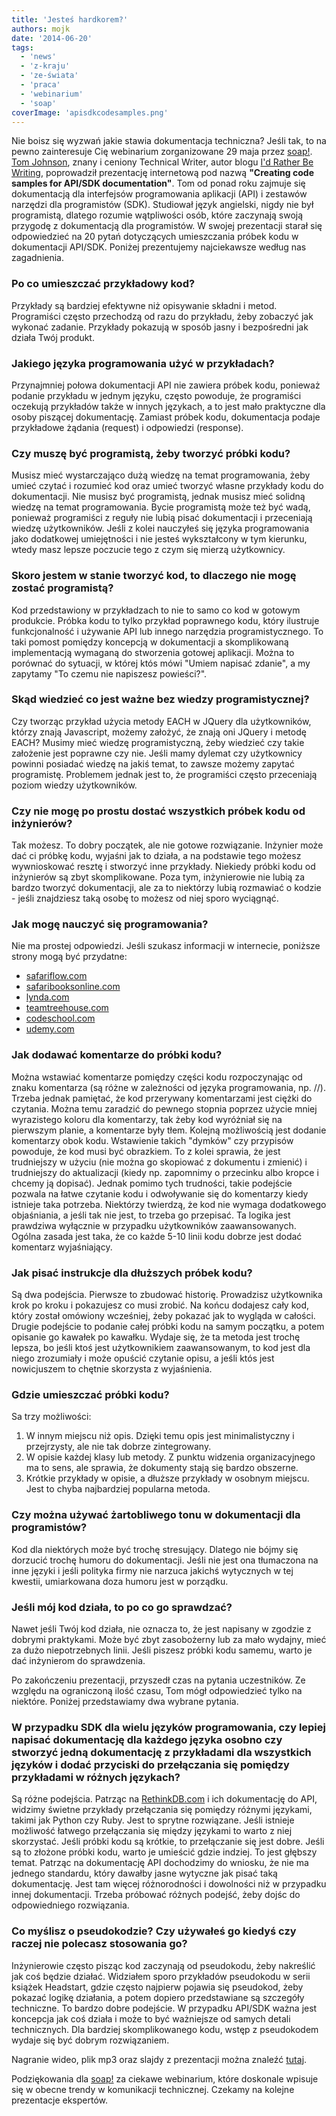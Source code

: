 ```yaml
---
title: 'Jesteś hardkorem?'
authors: mojk
date: '2014-06-20'
tags:
  - 'news'
  - 'z-kraju'
  - 'ze-świata'
  - 'praca'
  - 'webinarium'
  - 'soap'
coverImage: 'apisdkcodesamples.png'
---
```


Nie boisz się wyzwań jakie stawia dokumentacja techniczna? Jeśli tak, to na
pewno zainteresuje Cię webinarium zorganizowane 29 maja przez
[soap!](http://www.soapconf.com).
[Tom Johnson](http://idratherbewriting.com/author/tomjohnson1492/), znany i
ceniony Technical Writer, autor blogu
[I'd Rather Be Writing](http://idratherbewriting.com/), poprowadził prezentację
internetową pod nazwą **"Creating code samples for API/SDK documentation"**. Tom
od ponad roku zajmuje się dokumentacją dla interfejsów programowania aplikacji
(API) i zestawów narzędzi dla programistów (SDK). Studiował język angielski,
nigdy nie był programistą, dlatego rozumie wątpliwości osób, które zaczynają
swoją przygodę z dokumentacją dla programistów. W swojej prezentacji starał się
odpowiedzieć na 20 pytań dotyczących umieszczania próbek kodu w dokumentacji
API/SDK. Poniżej prezentujemy najciekawsze według nas zagadnienia.

<!--truncate-->

### Po co umieszczać przykładowy kod?

Przykłady są bardziej efektywne niż opisywanie składni i metod. Programiści
często przechodzą od razu do przykładu, żeby zobaczyć jak wykonać zadanie.
Przykłady pokazują w sposób jasny i bezpośredni jak działa Twój produkt.

### Jakiego języka programowania użyć w przykładach?

Przynajmniej połowa dokumentacji API nie zawiera próbek kodu, ponieważ podanie
przykładu w jednym języku, często powoduje, że programiści oczekują przykładów
także w innych językach, a to jest mało praktyczne dla osoby piszącej
dokumentację. Zamiast próbek kodu, dokumentacja podaje przykładowe żądania
(request) i odpowiedzi (response).

### Czy muszę być programistą, żeby tworzyć próbki kodu?

Musisz mieć wystarczająco dużą wiedzę na temat programowania, żeby umieć czytać
i rozumieć kod oraz umieć tworzyć własne przykłady kodu do dokumentacji. Nie
musisz być programistą, jednak musisz mieć solidną wiedzę na temat
programowania. Bycie programistą może też być wadą, ponieważ programiści z
reguły nie lubią pisać dokumentacji i przeceniają wiedzę użytkowników. Jeśli z
kolei nauczyłeś się języka programowania jako dodatkowej umiejętności i nie
jesteś wykształcony w tym kierunku, wtedy masz lepsze poczucie tego z czym się
mierzą użytkownicy.

### Skoro jestem w stanie tworzyć kod, to dlaczego nie mogę zostać programistą?

Kod przedstawiony w przykładzach to nie to samo co kod w gotowym produkcie.
Próbka kodu to tylko przykład poprawnego kodu, który ilustruje funkcjonalność i
używanie API lub innego narzędzia programistycznego. To taki pomost pomiędzy
koncepcją w dokumentacji a skomplikowaną implementacją wymaganą do stworzenia
gotowej aplikacji. Można to porównać do sytuacji, w której któs mówi "Umiem
napisać zdanie", a my zapytamy "To czemu nie napiszesz powieści?".

### Skąd wiedzieć co jest ważne bez wiedzy programistycznej?

Czy tworząc przykład użycia metody EACH w JQuery dla użytkowników, którzy znają
Javascript, możemy założyć, że znają oni JQuery i metodę EACH? Musimy mieć
wiedzę programistyczną, żeby wiedzieć czy takie założenie jest poprawne czy nie.
Jeśli mamy dylemat czy użytkownicy powinni posiadać wiedzę na jakiś temat, to
zawsze możemy zapytać programistę. Problemem jednak jest to, że programiści
często przeceniają poziom wiedzy użytkowników.

### Czy nie mogę po prostu dostać wszystkich próbek kodu od inżynierów?

Tak możesz. To dobry początek, ale nie gotowe rozwiązanie. Inżynier może dać ci
próbkę kodu, wyjaśni jak to działa, a na podstawie tego możesz wywnioskować
resztę i stworzyć inne przykłady. Niekiedy próbki kodu od inżynierów są zbyt
skomplikowane. Poza tym, inżynierowie nie lubią za bardzo tworzyć dokumentacji,
ale za to niektórzy lubią rozmawiać o kodzie - jeśli znajdziesz taką osobę to
możesz od niej sporo wyciągnąć.

### Jak mogę nauczyć się programowania?

Nie ma prostej odpowiedzi. Jeśli szukasz informacji w internecie, poniższe
strony mogą być przydatne:

- [safariflow.com](http://www.safariflow.com)
- [safaribooksonline.com](http://www.safaribooksonline.com)
- [lynda.com](http://www.lynda.com)
- [teamtreehouse.com](http://www.teamtreehouse.com)
- [codeschool.com](http://www.codeschool.com)
- [udemy.com](http://www.udemy.com)

### Jak dodawać komentarze do próbki kodu?

Można wstawiać komentarze pomiędzy części kodu rozpoczynając od znaku komentarza
(są różne w zależności od języka programowania, np. //). Trzeba jednak pamiętać,
że kod przerywany komentarzami jest ciężki do czytania. Można temu zaradzić do
pewnego stopnia poprzez użycie mniej wyrazistego koloru dla komentarzy, tak żeby
kod wyróżniał się na pierwszym planie, a komentarze były tłem. Kolejną
możliwością jest dodanie komentarzy obok kodu. Wstawienie takich "dymków" czy
przypisów powoduje, że kod musi być obrazkiem. To z kolei sprawia, że jest
trudniejszy w użyciu (nie można go skopiować z dokumentu i zmienić) i
trudniejszy do aktualizacji (kiedy np. zapomnimy o przecinku albo kropce i
chcemy ją dopisać). Jednak pomimo tych trudności, takie podejście pozwala na
łatwe czytanie kodu i odwoływanie się do komentarzy kiedy istnieje taka
potrzeba. Niektórzy twierdzą, że kod nie wymaga dodatkowego objaśniania, a jeśli
tak nie jest, to trzeba go przepisać. Ta logika jest prawdziwa wyłącznie w
przypadku użytkowników zaawansowanych. Ogólna zasada jest taka, że co każde 5-10
linii kodu dobrze jest dodać komentarz wyjaśniający.

### Jak pisać instrukcje dla dłuższych próbek kodu?

Są dwa podejścia. Pierwsze to zbudować historię. Prowadzisz użytkownika krok po
kroku i pokazujesz co musi zrobić. Na końcu dodajesz cały kod, który został
omówiony wcześniej, żeby pokazać jak to wygląda w całości. Drugie podejście to
podanie całej próbki kodu na samym początku, a potem opisanie go kawałek po
kawałku. Wydaje się, że ta metoda jest trochę lepsza, bo jeśli ktoś jest
użytkownikiem zaawansowanym, to kod jest dla niego zrozumiały i może opuścić
czytanie opisu, a jeśli któs jest nowicjuszem to chętnie skorzysta z
wyjaśnienia.

### Gdzie umieszczać próbki kodu?

Sa trzy możliwości:

1. W innym miejscu niż opis. Dzięki temu opis jest minimalistyczny i
   przejrzysty, ale nie tak dobrze zintegrowany.
2. W opisie każdej klasy lub metody. Z punktu widzenia organizacyjnego ma to
   sens, ale sprawia, że dokumenty stają się bardzo obszerne.
3. Krótkie przykłady w opisie, a dłuższe przykłady w osobnym miejscu. Jest to
   chyba najbardziej popularna metoda.

### Czy można używać żartobliwego tonu w dokumentacji dla programistów?

Kod dla niektórych może być trochę stresujący. Dlatego nie bójmy się dorzucić
trochę humoru do dokumentacji. Jeśli nie jest ona tłumaczona na inne języki i
jeśli polityka firmy nie narzuca jakichś wytycznych w tej kwestii, umiarkowana
doza humoru jest w porządku.

### Jeśli mój kod działa, to po co go sprawdzać?

Nawet jeśli Twój kod działa, nie oznacza to, że jest napisany w zgodzie z
dobrymi praktykami. Może być zbyt zasobożerny lub za mało wydajny, mieć za dużo
niepotrzebnych linii. Jeśli piszesz próbki kodu samemu, warto je dać inżynierom
do sprawdzenia.

Po zakończeniu prezentacji, przyszedł czas na pytania uczestników. Ze względu na
ograniczoną ilość czasu, Tom mógł odpowiedzieć tylko na niektóre. Poniżej
przedstawiamy dwa wybrane pytania.

### W przypadku SDK dla wielu języków programowania, czy lepiej napisać dokumentację dla każdego języka osobno czy stworzyć jedną dokumentację z przykładami dla wszystkich języków i dodać przyciski do przełączania się pomiędzy przykładami w różnych językach?

Są różne podejścia. Patrząc na [RethinkDB.com](http://rethinkdb.com) i ich
dokumentację do API, widzimy świetne przykłady przełączania się pomiędzy różnymi
językami, takimi jak Python czy Ruby. Jest to sprytne rozwiązane. Jeśli istnieje
możliwość łatwego przełączania się między językami to warto z niej skorzystać.
Jeśli próbki kodu są krótkie, to przełączanie się jest dobre. Jeśli są to
złożone próbki kodu, warto je umieścić gdzie indziej. To jest głębszy temat.
Patrząc na dokumentację API dochodzimy do wniosku, że nie ma jednego standardu,
który dawałby jasne wytyczne jak pisać taką dokumentację. Jest tam więcej
różnorodności i dowolności niż w przypadku innej dokumentacji. Trzeba próbować
różnych podejść, żeby dojśc do odpowiedniego rozwiązania.

### Co myślisz o pseudokodzie? Czy używałeś go kiedyś czy raczej nie polecasz stosowania go?

Inżynierowie często pisząc kod zaczynają od pseudokodu, żeby nakreślić jak coś
będzie działać. Widziałem sporo przykładów pseudokodu w serii książek Headstart,
gdzie często najpierw pojawia się pseudokod, żeby pokazać logikę działania, a
potem dopiero przedstawiane są szczegóły techniczne. To bardzo dobre podejście.
W przypadku API/SDK ważna jest koncepcja jak coś działa i może to być ważniejsze
od samych detali technicznych. Dla bardziej skomplikowanego kodu, wstęp z
pseudokodem wydaje się być dobrym rozwiązaniem.

Nagranie wideo, plik mp3 oraz slajdy z prezentacji można znaleźć
[tutaj](http://idratherbewriting.com/2014/05/30/creating-code-samples-webinar-recording-slides-and-audio/).

Podziękowania dla [soap!](http://www.soapconf.com) za ciekawe webinarium, które
doskonale wpisuje się w obecne trendy w komunikacji technicznej. Czekamy na
kolejne prezentacje ekspertów.
